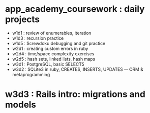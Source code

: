 # app_academy_coursework : daily projects

* w1d1 : review of enumerables, iteration
* w1d3 : recursion practice
* w1d5 : Screwdoku debugging and git practice
* w2d1 : creating custom errors in ruby
* w2d4 : time/space complexity exercises
* w2d5 : hash sets, linked lists, hash maps
* w3d1 : PostgreSQL, basic SELECTS
* w3d2 : SQLite3 in ruby, CREATES, INSERTS, UPDATES -- ORM & metaprogramming
# w3d3 : Rails intro: migrations and models